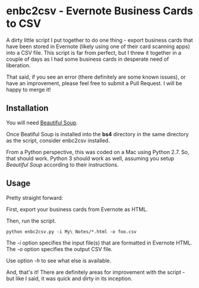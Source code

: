 # enbc2csv - Evernote Business Cards to CSV

A dirty little script I put together to do one thing - export business cards that have been stored in Evernote (likely using one of their card scanning apps) into a CSV file. This script is far from perfect, but I threw it together in a couple of days as I had some business cards in desperate need of liberation.

That said, if you see an error (there definitely are some known issues), or have an improvement, please feel free to submit a Pull Request. I will be happy to merge it!

## Installation

You will need [Beautiful Soup](https://www.crummy.com/software/BeautifulSoup/).

Once Beatiful Soup is installed into the **bs4** directory in the same directory as the script, consider enbc2csv installed.

From a Python perspective, this was coded on a Mac using Python 2.7. So, that should work. Python 3 should work as well, assuming you setup *Beautiful Soup* according to their instructions.

## Usage

Pretty straight forward:

First, export your business cards from Evernote as HTML.

Then, run the script.

```
python enbc2csv.py -i My\ Notes/*.html -o foo.csv
```

The *-i* option specifies the input file(s) that are formatted in Evernote HTML.
The *-o* option specifies the output CSV file.

Use option *-h* to see what else is available.

And, that's it! There are definitely areas for improvement with the script - but like I said, it was quick and dirty in its inception.
